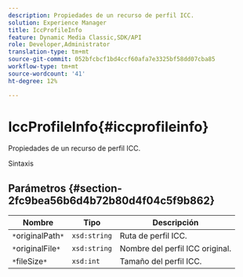 ```yaml
---
description: Propiedades de un recurso de perfil ICC.
solution: Experience Manager
title: IccProfileInfo
feature: Dynamic Media Classic,SDK/API
role: Developer,Administrator
translation-type: tm+mt
source-git-commit: 052bfcbcf1bd4ccf60afa7e3325bf58dd07cba85
workflow-type: tm+mt
source-wordcount: '41'
ht-degree: 12%

---
```



# IccProfileInfo{#iccprofileinfo}

Propiedades de un recurso de perfil ICC.

Sintaxis

## Parámetros {#section-2fc9bea56b6d4b72b80d4f04c5f9b862}

| Nombre | Tipo | Descripción |
|---|---|---|
| `*`originalPath`*` | `xsd:string` | Ruta de perfil ICC. |
| `*`originalFile`*` | `xsd:string` | Nombre del perfil ICC original. |
| `*`fileSize`*` | `xsd:int` | Tamaño del perfil ICC. |


